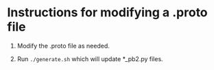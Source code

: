 # Instructions for modifying a .proto file

1. Modify the .proto file as needed.

2. Run `./generate.sh` which will update *_pb2.py files.
